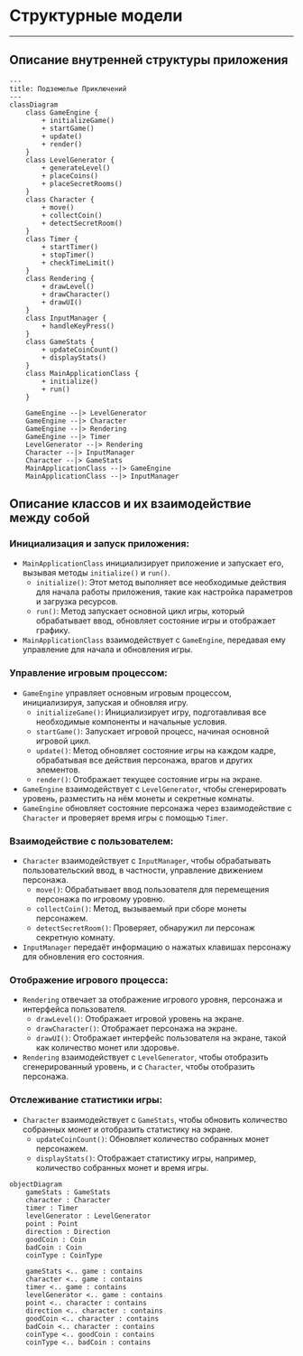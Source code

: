 # Структурные модели
----------------------------------------

## Описание внутренней структуры приложения

```mermaid
---
title: Подземелье Приключений
---
classDiagram 
    class GameEngine {
        + initializeGame()
        + startGame()
        + update()
        + render()
    }
    class LevelGenerator {
        + generateLevel()
        + placeCoins()
        + placeSecretRooms()
    }
    class Character {
        + move()
        + collectCoin()
        + detectSecretRoom()
    }
    class Timer {
        + startTimer()
        + stopTimer()
        + checkTimeLimit()
    }
    class Rendering {
        + drawLevel()
        + drawCharacter()
        + drawUI()
    }
    class InputManager {
        + handleKeyPress()
    }
    class GameStats {
        + updateCoinCount()
        + displayStats()
    }
    class MainApplicationClass {
        + initialize()
        + run()
    }

    GameEngine --|> LevelGenerator
    GameEngine --|> Character
    GameEngine --|> Rendering
    GameEngine --|> Timer
    LevelGenerator --|> Rendering
    Character --|> InputManager
    Character --|> GameStats
    MainApplicationClass --|> GameEngine
    MainApplicationClass --|> InputManager

```


## Описание классов и их взаимодействие между собой

### Инициализация и запуск приложения:

- `MainApplicationClass` инициализирует приложение и запускает его, вызывая методы `initialize()` и `run()`.
  - `initialize()`: Этот метод выполняет все необходимые действия для начала работы приложения, такие как настройка параметров и загрузка ресурсов.
  - `run()`: Метод запускает основной цикл игры, который обрабатывает ввод, обновляет состояние игры и отображает графику.
- `MainApplicationClass` взаимодействует с `GameEngine`, передавая ему управление для начала и обновления игры.

### Управление игровым процессом:

- `GameEngine` управляет основным игровым процессом, инициализируя, запуская и обновляя игру.
  - `initializeGame()`: Инициализирует игру, подготавливая все необходимые компоненты и начальные условия.
  - `startGame()`: Запускает игровой процесс, начиная основной игровой цикл.
  - `update()`: Метод обновляет состояние игры на каждом кадре, обрабатывая все действия персонажа, врагов и других элементов.
  - `render()`: Отображает текущее состояние игры на экране.
- `GameEngine` взаимодействует с `LevelGenerator`, чтобы сгенерировать уровень, разместить на нём монеты и секретные комнаты.
- `GameEngine` обновляет состояние персонажа через взаимодействие с `Character` и проверяет время игры с помощью `Timer`.

### Взаимодействие с пользователем:

- `Character` взаимодействует с `InputManager`, чтобы обрабатывать пользовательский ввод, в частности, управление движением персонажа.
  - `move()`: Обрабатывает ввод пользователя для перемещения персонажа по игровому уровню.
  - `collectCoin()`: Метод, вызываемый при сборе монеты персонажем.
  - `detectSecretRoom()`: Проверяет, обнаружил ли персонаж секретную комнату.
- `InputManager` передаёт информацию о нажатых клавишах персонажу для обновления его состояния.

### Отображение игрового процесса:

- `Rendering` отвечает за отображение игрового уровня, персонажа и интерфейса пользователя.
  - `drawLevel()`: Отображает игровой уровень на экране.
  - `drawCharacter()`: Отображает персонажа на экране.
  - `drawUI()`: Отображает интерфейс пользователя на экране, такой как количество монет или здоровье.
- `Rendering` взаимодействует с `LevelGenerator`, чтобы отобразить сгенерированный уровень, и с `Character`, чтобы отобразить персонажа.

### Отслеживание статистики игры:

- `Character` взаимодействует с `GameStats`, чтобы обновить количество собранных монет и отобразить статистику на экране.
  - `updateCoinCount()`: Обновляет количество собранных монет персонажем.
  - `displayStats()`: Отображает статистику игры, например, количество собранных монет и время игры.

```mermaid
objectDiagram
    gameStats : GameStats
    character : Character
    timer : Timer
    levelGenerator : LevelGenerator
    point : Point
    direction : Direction
    goodCoin : Coin
    badCoin : Coin
    coinType : CoinType

    gameStats <.. game : contains
    character <.. game : contains
    timer <.. game : contains
    levelGenerator <.. game : contains
    point <.. character : contains
    direction <.. character : contains
    goodCoin <.. character : contains
    badCoin <.. character : contains
    coinType <.. goodCoin : contains
    coinType <.. badCoin : contains

```